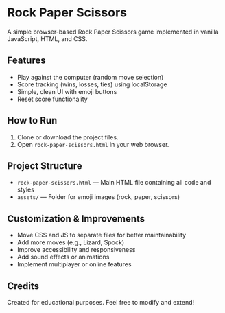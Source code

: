 # Rock Paper Scissors

A simple browser-based Rock Paper Scissors game implemented in vanilla JavaScript, HTML, and CSS.

## Features
- Play against the computer (random move selection)
- Score tracking (wins, losses, ties) using localStorage
- Simple, clean UI with emoji buttons
- Reset score functionality

## How to Run
1. Clone or download the project files.
2. Open `rock-paper-scissors.html` in your web browser.

## Project Structure
- `rock-paper-scissors.html` — Main HTML file containing all code and styles
- `assets/` — Folder for emoji images (rock, paper, scissors)

## Customization & Improvements
- Move CSS and JS to separate files for better maintainability
- Add more moves (e.g., Lizard, Spock)
- Improve accessibility and responsiveness
- Add sound effects or animations
- Implement multiplayer or online features

## Credits
Created for educational purposes. Feel free to modify and extend!
